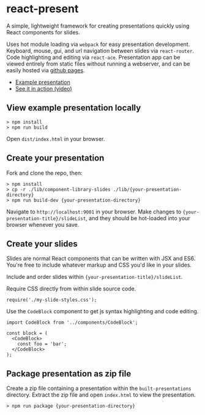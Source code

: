 # react-present

A simple, lightweight framework for creating presentations quickly using React components for slides.

Uses hot module loading via `webpack` for easy presentation development. Keyboard, mouse, gui, and url navigation between slides via `react-router`. Code highlighting and editing via `react-ace`. Presentation app can be viewed entirely from static files without running a webserver, and can be easily hosted via [github pages](https://pages.github.com/).

 * [Example presentation](https://limscoder.github.io/react-present/pages/component-library-slides/index.html)
 * [See it in action (video)](https://www.youtube.com/watch?v=nQo0EdHNjto)

## View example presentation locally

    > npm install
    > npm run build

Open `dist/index.html` in your browser.

## Create your presentation

Fork and clone the repo, then:

    > npm install
    > cp -r ./lib/component-library-slides ./lib/{your-presentation-directory}
    > npm run build-dev {your-presentation-directory}

Navigate to `http://localhost:9001` in your browser. Make changes to `{your-presentation-title}/slideList`, and they should be hot-loaded into your browser whenever you save.

## Create your slides

Slides are normal React components that can be written with JSX and ES6. You're free to include whatever markup and CSS you'd like in your slides.

Include and order slides within `{your-presentation-title}/slideList`.

Require CSS directly from within slide source code.

    require('./my-slide-styles.css');

Use the `CodeBlock` component to get js syntax highlighting and code editing.

    import CodeBlock from '../components/CodeBlock';

    const block = (
      <CodeBlock>
        const foo = 'bar';
      </CodeBlock>
    );

## Package presentation as zip file

Create a zip file containing a presentation within the `built-presentations` directory.
Extract the zip file and open `index.html` to view the presentation. 

    > npm run package {your-presentation-directory}
